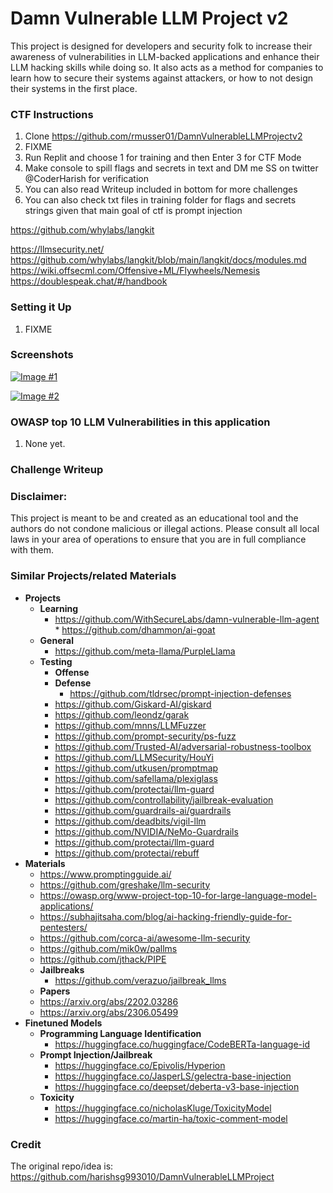 # Damn Vulnerable LLM Project v2

This project is designed for developers and security folk to increase their awareness of vulnerabilities in LLM-backed applications and enhance their LLM hacking skills while doing so. It also acts as a method for companies to learn how to secure their systems against attackers, or how to not design their systems in the first place.

### CTF Instructions

1. Clone https://github.com/rmusser01/DamnVulnerableLLMProjectv2
2. FIXME
3. Run Replit and choose 1 for training and then Enter 3  for CTF Mode
4. Make console to spill flags and secrets in text and DM me SS on twitter @CoderHarish for verification
5. You can also read Writeup included in bottom for more challenges
6. You can also check txt files in training folder for flags and secrets strings given that main goal of ctf is prompt injection

https://github.com/whylabs/langkit


https://llmsecurity.net/
https://github.com/whylabs/langkit/blob/main/langkit/docs/modules.md
https://wiki.offsecml.com/Offensive+ML/Flywheels/Nemesis
https://doublespeak.chat/#/handbook



### Setting it Up

1. FIXME

### Screenshots
[![Image #1]()]()


[![Image #2]()]()


### OWASP top 10 LLM Vulnerabilities in this application

1. None yet.

### Challenge Writeup 



### Disclaimer:

This project is meant to be and created as an educational tool and the authors do not condone malicious or illegal actions. Please consult all local laws in your area of operations to ensure that you are in full compliance with them.


### Similar Projects/related Materials
- **Projects**
	- **Learning**
		* https://github.com/WithSecureLabs/damn-vulnerable-llm-agent
                * https://github.com/dhammon/ai-goat
	- **General**
		* https://github.com/meta-llama/PurpleLlama
	- **Testing**
		- **Offense**
		- **Defense**
			* https://github.com/tldrsec/prompt-injection-defenses
		* https://github.com/Giskard-AI/giskard
		* https://github.com/leondz/garak
		* https://github.com/mnns/LLMFuzzer
		* https://github.com/prompt-security/ps-fuzz
		* https://github.com/Trusted-AI/adversarial-robustness-toolbox
		* https://github.com/LLMSecurity/HouYi
		* https://github.com/utkusen/promptmap
		* https://github.com/safellama/plexiglass
		* https://github.com/protectai/llm-guard
		* https://github.com/controllability/jailbreak-evaluation
		* https://github.com/guardrails-ai/guardrails
		* https://github.com/deadbits/vigil-llm
		* https://github.com/NVIDIA/NeMo-Guardrails
		* https://github.com/protectai/llm-guard
		* https://github.com/protectai/rebuff
- **Materials**
	* https://www.promptingguide.ai/
	* https://github.com/greshake/llm-security
	* https://owasp.org/www-project-top-10-for-large-language-model-applications/
	* https://subhajitsaha.com/blog/ai-hacking-friendly-guide-for-pentesters/
	* https://github.com/corca-ai/awesome-llm-security
	* https://github.com/mik0w/pallms
	* https://github.com/jthack/PIPE
	- **Jailbreaks**
		* https://github.com/verazuo/jailbreak_llms
	- **Papers**
	* https://arxiv.org/abs/2202.03286
	* https://arxiv.org/abs/2306.05499
- **Finetuned Models**
	- **Programming Language Identification**
		* https://huggingface.co/huggingface/CodeBERTa-language-id
	- **Prompt Injection/Jailbreak**
		* https://huggingface.co/Epivolis/Hyperion
		* https://huggingface.co/JasperLS/gelectra-base-injection
		* https://huggingface.co/deepset/deberta-v3-base-injection
	- **Toxicity**
		* https://huggingface.co/nicholasKluge/ToxicityModel
		* https://huggingface.co/martin-ha/toxic-comment-model

### Credit
The original repo/idea is: https://github.com/harishsg993010/DamnVulnerableLLMProject
